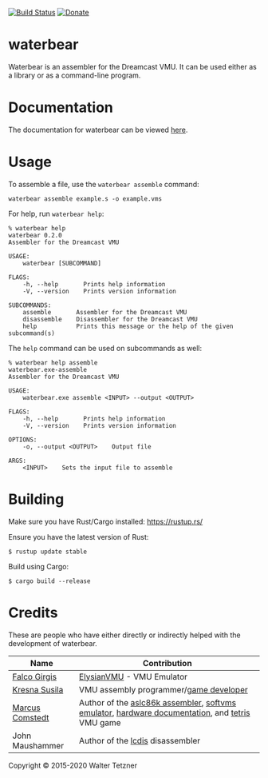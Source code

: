 [![Build Status](https://travis-ci.org/wtetzner/waterbear.png?branch=master)](https://travis-ci.org/wtetzner/waterbear)
[![Donate](https://liberapay.com/assets/widgets/donate.svg)](https://liberapay.com/wtetzner/donate)

waterbear
=========

Waterbear is an assembler for the Dreamcast VMU. It can be used either as a library or as a command-line program.

Documentation
=============

The documentation for waterbear can be viewed [here](https://wtetzner.github.io/waterbear/).

Usage
=====

To assemble a file, use the `waterbear assemble` command:

    waterbear assemble example.s -o example.vms

For help, run `waterbear help`:

    % waterbear help
    waterbear 0.2.0
    Assembler for the Dreamcast VMU
    
    USAGE:
        waterbear [SUBCOMMAND]
    
    FLAGS:
        -h, --help       Prints help information
        -V, --version    Prints version information
    
    SUBCOMMANDS:
        assemble       Assembler for the Dreamcast VMU
        disassemble    Disassembler for the Dreamcast VMU
        help           Prints this message or the help of the given subcommand(s)

The `help` command can be used on subcommands as well:

    % waterbear help assemble
    waterbear.exe-assemble
    Assembler for the Dreamcast VMU
    
    USAGE:
        waterbear.exe assemble <INPUT> --output <OUTPUT>
    
    FLAGS:
        -h, --help       Prints help information
        -V, --version    Prints version information
    
    OPTIONS:
        -o, --output <OUTPUT>    Output file
    
    ARGS:
        <INPUT>    Sets the input file to assemble


Building
========

Make sure you have Rust/Cargo installed: https://rustup.rs/

Ensure you have the latest version of Rust:

    $ rustup update stable

Build using Cargo:

    $ cargo build --release

Credits
=======

These are people who have either directly or indirectly helped with
the development of waterbear.

| Name                                           | Contribution                                                                 |
|------------------------------------------------|------------------------------------------------------------------------------|
| [Falco Girgis](http://www.elysianshadows.com/) | [ElysianVMU](http://evmu.elysianshadows.com/) - VMU Emulator                 |
| [Kresna Susila](http://slum.online/dreamcast/) | VMU assembly programmer/[game developer](http://slum.online/dreamcast/nvmu/) |
| [Marcus Comstedt](http://mc.pp.se/dc/)         | Author of the [aslc86k assembler](http://mc.pp.se/dc/sw.html), [softvms emulator](http://mc.pp.se/dc/sw.html), [hardware documentation](http://mc.pp.se/dc/vms/), and [tetris](http://mc.pp.se/dc/files/tetris.s) VMU game |
| John Maushammer                                | Author of the [lcdis](http://mc.pp.se/dc/sw.html) disassembler               |

Copyright © 2015-2020 Walter Tetzner
